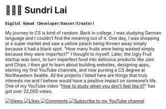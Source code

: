 # 👩🏻‍🎨 Sundri Lai

**`Digital Nomad (Developer/Dancer/Creator)`**

My journey to CS is kind of random. Back in college, I was studying German language and I couldn’t find the meaning out of it. One day, I was shopping at a super market and saw a yellow peach being thrown away simply because it had a black spot. “How many fruits were being wasted simply because they were imperfect?” I thought to myself. Later, the Ugly Fruit startup was born, to turn imperfect food into delicious products like Jam and Chips. I then got to learn about building websites, designing apps, starting my first YouTube channels, and now pursing a CS degree at Northeastern Seattle. All the projects I listed here are things that truly interests me and I believe would have a positive impact on someone’s life. One of my YouTube video “[How to study when you don't feel like it?](https://www.youtube.com/channel/UCkK055sGHKk)” has got over 22,000 views. 

<p align="left">
   <a href="https://www.youtube.com/@yantinglai7305">
      <img alt="Views" title="Views" src="https://img.shields.io/badge/Views-22K%20views-green?style=for-the-badge"/>
   </a>
   <a href="https://www.youtube.com/@yantinglai7305">
      <img alt="Likes" title="Likes" src="https://img.shields.io/badge/Likes-1k%20likes-blue?style=for-the-badge"/>
   </a>
   <a href="https://www.youtube.com/@yantinglai7305">
      <img alt="Comments" title="Comments" src="https://img.shields.io/badge/Comments-100%20comments-orange?style=for-the-badge"/>
   </a>
  <a href="https://www.youtube.com/@yantinglai7305?sub_confirmation=1">
      <img alt="Subscribe to my YouTube channel" title="Subscribe to my YouTube channel" src="https://img.shields.io/badge/SUBSCRIBE-250-red?style=for-the-badge&logo=youtube&labelColor=CE4630"/>
   </a>
</p>



